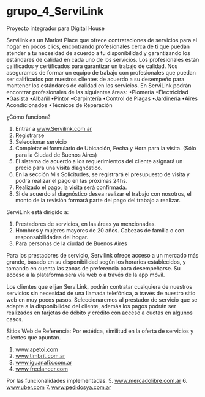 # grupo_4_ServiLink
Proyecto integrador para Digital House

Servilink es un Market Place que ofrece contrataciones de servicios para el hogar en pocos clics, encontrando profesionales cerca de ti que puedan atender a tu necesidad de acuerdo a tu disponibilidad y garantizando los estándares de calidad en cada uno de los servicios. 
Los profesionales están calificados y certificados para garantizar un trabajo de calidad. Nos aseguramos de formar un equipo de trabajo con profesionales que puedan ser calificados por nuestros clientes de acuerdo a su desempeño para mantener los estándares de calidad en los servicios. 
En ServiLink podrán encontrar profesionales de las siguientes áreas: •Plomería •Electricidad •Gasista •Albañil •Pintor •Carpintería •Control de Plagas •Jardinería •Aires Acondicionados •Técnicos de Reparación

¿Cómo funciona?
1.	Entrar a www.Servilink.com.ar
2.	Registrarse 
3.	Seleccionar servicio
4.	Completar el formulario de Ubicación, Fecha y Hora para la visita. (Sólo para la Ciudad de Buenos Aires)
5.	El sistema de acuerdo a los requerimientos del cliente asignará un precio para una visita diagnóstico. 
6.	En la sección Mis Solicitudes, se registrará el presupuesto de visita y podrá realizar el pago en las próximas 24hs. 
7.	Realizado el pago, la visita será confirmada.
8.	Si de acuerdo al diagnóstico desea realizar el trabajo con nosotros, el monto de la revisión formará parte del pago del trabajo a realizar.

ServiLink está dirigido a:
1.  Prestadores de servicios, en las áreas ya mencionadas.
2.  Hombres y mujeres mayores de 20 años. Cabezas de familia o con responsabilidades del hogar.
3. 	Para personas de la ciudad de Buenos Aires

Para los prestadores de servicio, Servilink ofrece acceso a un mercado más grande, basado en su disponibilidad según los horarios establecidos, y tomando en cuenta las zonas de preferencia para desempeñarse. 
Su acceso a la plataforma será vía web o a través de la app móvil.

Los clientes que elijan ServiLink, podrán contratar cualquiera de nuestros servicios sin necesidad de una llamada telefónica, a través de nuestro sitio web en muy pocos pasos. Seleccionaremos al prestador de servicio que se adapte a la disponibilidad del cliente, además los pagos podrán ser realizados en tarjetas de débito y crédito con acceso a cuotas en algunos casos. 

Sitios Web de Referencia: 
Por estética, similitud en la oferta de servicios y clientes que apuntan.
1.  www.apetoi.com
2.  www.timbrit.com.ar 
3.  www.iguanafix.com.ar
4.  www.freelancer.com

Por las funcionalidades implementadas.
5.  www.mercadolibre.com.ar
6.  www.uber.com
7.  www.pedidosya.com.ar


